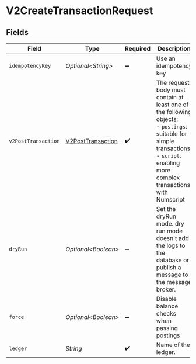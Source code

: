 # V2CreateTransactionRequest


## Fields

| Field                                                                                                                                                                                  | Type                                                                                                                                                                                   | Required                                                                                                                                                                               | Description                                                                                                                                                                            | Example                                                                                                                                                                                |
| -------------------------------------------------------------------------------------------------------------------------------------------------------------------------------------- | -------------------------------------------------------------------------------------------------------------------------------------------------------------------------------------- | -------------------------------------------------------------------------------------------------------------------------------------------------------------------------------------- | -------------------------------------------------------------------------------------------------------------------------------------------------------------------------------------- | -------------------------------------------------------------------------------------------------------------------------------------------------------------------------------------- |
| `idempotencyKey`                                                                                                                                                                       | *Optional\<String>*                                                                                                                                                                    | :heavy_minus_sign:                                                                                                                                                                     | Use an idempotency key                                                                                                                                                                 |                                                                                                                                                                                        |
| `v2PostTransaction`                                                                                                                                                                    | [V2PostTransaction](../../models/shared/V2PostTransaction.md)                                                                                                                          | :heavy_check_mark:                                                                                                                                                                     | The request body must contain at least one of the following objects:<br/>  - `postings`: suitable for simple transactions<br/>  - `script`: enabling more complex transactions with Numscript<br/> |                                                                                                                                                                                        |
| `dryRun`                                                                                                                                                                               | *Optional\<Boolean>*                                                                                                                                                                   | :heavy_minus_sign:                                                                                                                                                                     | Set the dryRun mode. dry run mode doesn't add the logs to the database or publish a message to the message broker.                                                                     | true                                                                                                                                                                                   |
| `force`                                                                                                                                                                                | *Optional\<Boolean>*                                                                                                                                                                   | :heavy_minus_sign:                                                                                                                                                                     | Disable balance checks when passing postings                                                                                                                                           | true                                                                                                                                                                                   |
| `ledger`                                                                                                                                                                               | *String*                                                                                                                                                                               | :heavy_check_mark:                                                                                                                                                                     | Name of the ledger.                                                                                                                                                                    | ledger001                                                                                                                                                                              |